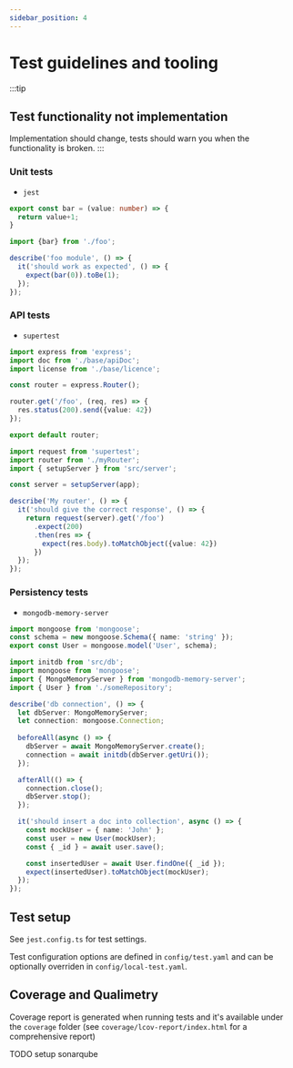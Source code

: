 ```yaml
---
sidebar_position: 4
---
```


# Test guidelines and tooling

:::tip
## Test functionality not implementation

Implementation should change, tests should warn you when the functionality is broken.
:::

### Unit tests

- `jest`

```ts title="foo.ts"
export const bar = (value: number) => {
  return value+1;
}
```

```ts title="foo.test.ts"
import {bar} from './foo';

describe('foo module', () => {
  it('should work as expected', () => {
    expect(bar(0)).toBe(1);
  });
});
```

### API tests

- `supertest`

```ts title="myRouter.ts"
import express from 'express';
import doc from './base/apiDoc';
import license from './base/licence';

const router = express.Router();

router.get('/foo', (req, res) => {
  res.status(200).send({value: 42})
});

export default router;
```

```ts title="myRouter.test.ts"
import request from 'supertest';
import router from './myRouter';
import { setupServer } from 'src/server';

const server = setupServer(app);

describe('My router', () => {
  it('should give the correct response', () => {
    return request(server).get('/foo')
      .expect(200)
      .then(res => {
        expect(res.body).toMatchObject({value: 42})
      })
  });
});
```

### Persistency tests

- `mongodb-memory-server`

```ts title="someRepository.ts"
import mongoose from 'mongoose';
const schema = new mongoose.Schema({ name: 'string' });
export const User = mongoose.model('User', schema);
```

```ts title="someRepository.test.ts"
import initdb from 'src/db';
import mongoose from 'mongoose';
import { MongoMemoryServer } from 'mongodb-memory-server';
import { User } from './someRepository';

describe('db connection', () => {
  let dbServer: MongoMemoryServer;
  let connection: mongoose.Connection;
  
  beforeAll(async () => {
    dbServer = await MongoMemoryServer.create();
    connection = await initdb(dbServer.getUri());
  });

  afterAll(() => {
    connection.close();
    dbServer.stop();
  });

  it('should insert a doc into collection', async () => {
    const mockUser = { name: 'John' };
    const user = new User(mockUser);
    const { _id } = await user.save();

    const insertedUser = await User.findOne({ _id });
    expect(insertedUser).toMatchObject(mockUser);
  });
});
```

## Test setup

See `jest.config.ts` for test settings.

Test configuration options are defined in `config/test.yaml` and can be optionally overriden in `config/local-test.yaml`.

## Coverage and Qualimetry

Coverage report is generated when running tests and it's available under the `coverage` folder (see `coverage/lcov-report/index.html` for a comprehensive report)

TODO setup sonarqube